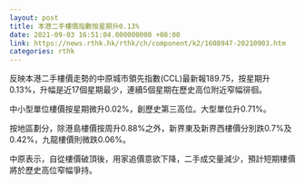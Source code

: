 ```yaml
---
layout: post
title: 本港二手樓價指數按星期升0.13%
date: 2021-09-03 16:51:04.000000000 +08:00
link: https://news.rthk.hk/rthk/ch/component/k2/1608947-20210903.htm
categories: rthk
---
```


反映本港二手樓價走勢的中原城市領先指數(CCL)最新報189.75，按星期升0.13%，升幅是近17個星期最少，連續5個星期在歷史高位附近窄幅徘徊。

中小型單位樓價按星期微升0.02%，創歷史第三高位。大型單位升0.71%。

按地區劃分，除港島樓價按周升0.88%之外，新界東及新界西樓價分別跌0.7%及0.42%，九龍樓價則微跌0.06%。

中原表示，自從樓價破頂後，用家追價意欲下降，二手成交量減少，預計短期樓價將於歷史高位窄幅爭持。
